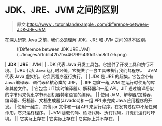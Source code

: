 # JDK、JRE、JVM 之间的区别

> 原文:[https://www . tutorialandexample . com/difference-between-JDK-JRE-JVM](https://www.tutorialandexample.com/difference-between-jdk-jre-jvm)

在深入研究 Java 之前，我们必须理解 JDK、JRE 和 JVM 之间的基本区别。

<figure class="aligncenter">![Difference between JDK JRE JVM](../Images/d1cbb42b7fea46799a430d15ac8c17e5.png)</figure>

| **JDK** | **JRE** | JVM |
| JDK 代表 Java 开发工具包。它提供了开发工具和执行环境。 | JRE 代表 Java 运行时环境。它提供了一套工具来执行我们的程序。 | JVM 代表 Java 虚拟机。它负责程序逐行执行。 |
| JDK 是 JRE 的超集。它包含带有 Java 编译器、调试器和核心类的 JRE。 | JRE 包含一组 JVM 在运行时使用的库和其他文件。 | 它包含 JIT(实时编译器)、解释器和一组 API。JIT 通过编译相似的字节码来优化字节码到机器特定语言的编译。 |
| 使用 JVM、解释器/加载器、编译器、归档器、文档生成器(Javadoc)和一组 API 来完成 Java 应用程序的开发。 | 使用一组库、其他 jar 文件和一组 API 来运行程序。在发育过程中不起任何作用。它只运行程序。 | JVM 加载代码、验证代码、执行代码，并提供运行时环境。 |
| 它实际上存在 | 它实际上存在 | 它实际上并不存在。 |